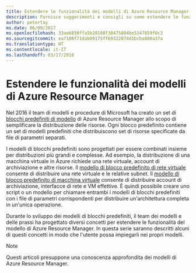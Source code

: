 ```yaml
---
title: Estendere le funzionalità dei modelli di Azure Resource Manager
description: Fornisce suggerimenti e consigli su come estendere le funzionalità dei modelli di Azure Resource Manager
author: petertay
ms.date: 06/09/2017
ms.openlocfilehash: 33ae6850ffa5b28108f30475804be5347859f0c3
ms.sourcegitcommit: ea7108f71dab09175ff69322874d1bcba800a37a
ms.translationtype: HT
ms.contentlocale: it-IT
ms.lasthandoff: 03/17/2018
---
```

# <a name="extend-azure-resource-manager-template-functionality"></a>Estendere le funzionalità dei modelli di Azure Resource Manager

Nel 2016 il team di modelli e procedure di Microsoft ha creato un set di [blocchi predefiniti di modello](https://github.com/mspnp/template-building-blocks/wiki) di Azure Resource Manager allo scopo di semplificare la distribuzione delle risorse. Ogni blocco predefinito contiene un set di modelli predefiniti che distribuiscono set di risorse specificate da file di parametri separati.

I modelli di blocchi predefiniti sono progettati per essere combinati insieme per distribuzioni più grandi e complesse. Ad esempio, la distribuzione di una macchina virtuale in Azure richiede una rete virtuale, account di archiviazione e altre risorse. Il [modello di blocco predefinito di rete virtuale](https://github.com/mspnp/template-building-blocks/wiki/VNet-(v1)) consente di distribuire una rete virtuale e le relative subnet. Il [modello di blocco predefinito di macchina virtuale](https://github.com/mspnp/template-building-blocks/wiki/Windows-and-Linux-VMs-(v1)) consente di distribuire account di archiviazione, interfacce di rete e VM effettive. È quindi possibile creare uno script o un modello per chiamare entrambi i modelli di blocchi predefiniti con i file di parametri corrispondenti per distribuire un'architettura completa in un'unica operazione.

Durante lo sviluppo dei modelli di blocchi predefiniti, il team dei modelli e delle prassi ha progettato diversi concetti per estendere le funzionalità del modello di Azure Resource Manager. In questa serie saranno descritti alcuni di questi concetti in modo che l'utente possa impiegarli nei propri modelli.

> [!NOTE]
> Questi articoli presuppone una conoscenza approfondita dei modelli di Azure Resource Manager.